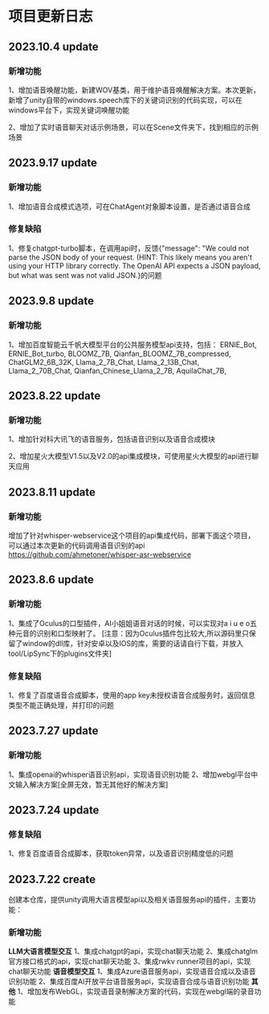 # 项目更新日志

## 2023.10.4 update
### 新增功能
1、增加语音唤醒功能，新建WOV基类，用于维护语音唤醒解决方案。本次更新，新增了unity自带的windows.speech库下的关键词识别的代码实现，可以在windows平台下，实现关键词唤醒功能

2、增加了实时语音聊天对话示例场景，可以在Scene文件夹下，找到相应的示例场景

## 2023.9.17 update
### 新增功能
1、增加语音合成模式选项，可在ChatAgent对象脚本设置，是否通过语音合成
### 修复缺陷
1、修复chatgpt-turbo脚本，在调用api时，反馈{"message": "We could not parse the JSON body of your request. (HINT: This likely means you aren't using your HTTP library correctly. The OpenAI API expects a JSON payload, but what was sent was not valid JSON.}的问题

## 2023.9.8 update
### 新增功能
1、增加百度智能云千帆大模型平台的公共服务模型api支持，包括：
ERNIE_Bot,
ERNIE_Bot_turbo,
BLOOMZ_7B,
Qianfan_BLOOMZ_7B_compressed,
ChatGLM2_6B_32K,
Llama_2_7B_Chat,
Llama_2_13B_Chat,
Llama_2_70B_Chat,
Qianfan_Chinese_Llama_2_7B,
AquilaChat_7B,

## 2023.8.22 update
### 新增功能
1、增加针对科大讯飞的语音服务，包括语音识别以及语音合成模块

2、增加星火大模型V1.5以及V2.0的api集成模块，可使用星火大模型的api进行聊天应用

## 2023.8.11 update
### 新增功能
增加了针对whisper-webservice这个项目的api集成代码，部署下面这个项目，可以通过本次更新的代码调用语音识别的api
https://github.com/ahmetoner/whisper-asr-webservice
## 2023.8.6 update
### 新增功能
1、集成了Oculus的口型插件，AI小姐姐语音对话的时候，可以实现对a i u e o五种元音的识别和口型映射了。
[注意：因为Oculus插件包比较大,所以源码里只保留了window的dll库，针对安卓以及IOS的库，需要的话请自行下载，并放入tool/LipSync下的plugins文件夹]
### 修复缺陷
1、修复了百度语音合成脚本，使用的app key未授权语音合成服务时，返回信息类型不能正确处理，并打印的问题

## 2023.7.27 update
### 新增功能
1、集成openai的whisper语音识别api，实现语音识别功能
2、增加webgl平台中文输入解决方案[全屏无效，暂无其他好的解决方案]

## 2023.7.24 update
### 修复缺陷
1、修复百度语音合成脚本，获取token异常，以及语音识别精度低的问题

## 2023.7.22 create
创建本仓库，提供unity调用大语言模型api以及相关语音服务api的插件，主要功能：
### 新增功能
**LLM大语言模型交互**
1、集成chatgpt的api，实现chat聊天功能
2、集成chatglm官方接口格式的api，实现chat聊天功能
3、集成rwkv runner项目的api，实现chat聊天功能
**语音模型交互**
1、集成Azure语音服务api，实现语音合成以及语音识别功能
2、集成百度AI开放平台语音服务api，实现语音合成与语音识别功能
**其他**
1、增加发布WebGL，实现语音录制解决方案的代码，实现在webgl端的录音功能



